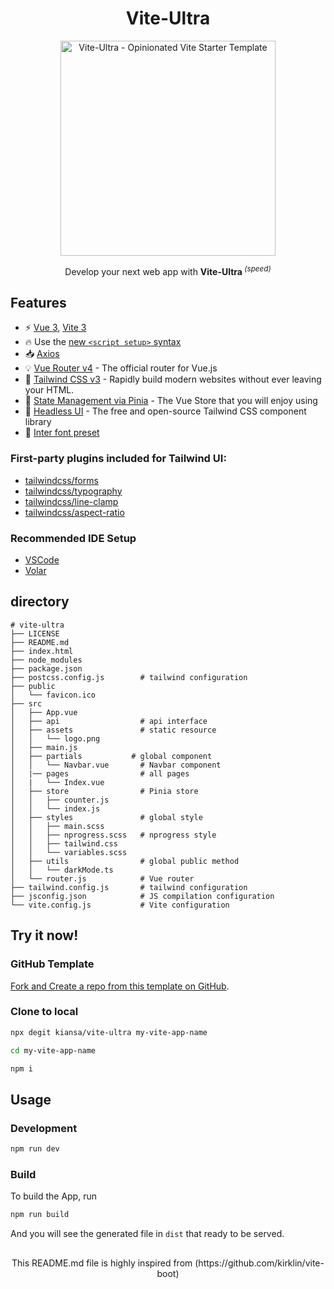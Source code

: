 <div align='center'>
<h1>Vite-Ultra </h1>
<img src='https://images.unsplash.com/photo-1495976797530-f33e6580e44b?ixlib=rb-4.0.3&ixid=MnwxMjA3fDB8MHxwaG90by1wYWdlfHx8fGVufDB8fHx8&auto=format&fit=crop&w=1412&q=80' alt='Vite-Ultra - Opinionated Vite Starter Template' width='344'/>
</div>

<p align='center'>
Develop your next web app with <b>Vite-Ultra </b><sup><em>(speed)</em></sup><br>
</p>

## Features

- ⚡ [Vue 3](https://github.com/vuejs/vue-next), [Vite 3](https://github.com/vitejs/vite)
- 🔥 Use the [new `<script setup>` syntax](https://github.com/vuejs/rfcs/pull/227)
- 📥 [Axios](https://axios-http.com/docs/intro)
- 💡 [Vue Router v4](https://router.vuejs.org/) - The official router for Vue.js
- 🎨 [Tailwind CSS v3](https://tailwindcss.com/docs/configuration) - Rapidly build modern websites without ever leaving your HTML.
- 🍍 [State Management via Pinia](https://pinia.esm.dev/) - The Vue Store that you will enjoy using
- 🌼 [Headless UI](https://headlessui.com/) - The free and open-source Tailwind CSS component library
- 📜 [Inter font preset]()

### First-party plugins included for Tailwind UI:

- [tailwindcss/forms](https://github.com/tailwindlabs/tailwindcss-forms)
- [tailwindcss/typography](https://tailwindcss.com/docs/typography-plugin)
- [tailwindcss/line-clamp](https://github.com/tailwindlabs/tailwindcss-line-clamp)
- [tailwindcss/aspect-ratio](https://github.com/tailwindlabs/tailwindcss-aspect-ratio)

### Recommended IDE Setup

- [VSCode](https://code.visualstudio.com/)
- [Volar](https://marketplace.visualstudio.com/items?itemName=johnsoncodehk.volar)

## directory

```
# vite-ultra
├── LICENSE
├── README.md
├── index.html
├── node_modules
├── package.json
├── postcss.config.js        # tailwind configuration
├── public
│   └── favicon.ico
├── src
│   ├── App.vue
│   ├── api                  # api interface
│   ├── assets               # static resource
│   │   └── logo.png
│   ├── main.js
│   ├── partials           # global component
│   │   └── Navbar.vue       # Navbar component
│   |── pages                # all pages
│   |   └── Index.vue
│   ├── store                # Pinia store
│   │   ├── counter.js
│   │   └── index.js
│   ├── styles               # global style
│   │   ├── main.scss
│   │   ├── nprogress.scss   # nprogress style
│   │   ├── tailwind.css
│   │   └── variables.scss
│   ├── utils                # global public method
│   │   └── darkMode.ts
│   └── router.js            # Vue router
├── tailwind.config.js       # tailwind configuration
├── jsconfig.json            # JS compilation configuration
└── vite.config.js           # Vite configuration

```

## Try it now!

### GitHub Template

[Fork and Create a repo from this template on GitHub](https://github.com/kiansa/vite-ultra/generate).

### Clone to local

```bash
npx degit kiansa/vite-ultra my-vite-app-name
```
```bash
cd my-vite-app-name
```
```bash
npm i
```

## Usage

### Development

```bash
npm run dev
```

### Build

To build the App, run

```bash
npm run build
```

And you will see the generated file in `dist` that ready to be served.

##

<p align='center'>
This README.md file is highly inspired from (https://github.com/kirklin/vite-boot)
</p>
